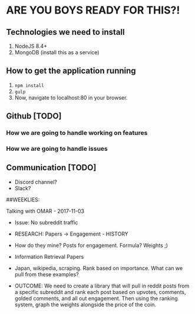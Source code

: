 # ARE YOU BOYS READY FOR THIS?!

## Technologies we need to install

1. NodeJS 8.4+
2. MongoDB (install this as a service)

## How to get the application running

1. `npm install`
2. `gulp`
3. Now, navigate to localhost:80 in your browser.

## Github [TODO]
### How we are going to handle working on features
### How we are going to handle issues

## Communication [TODO]
* Discord channel?
* Slack?

##WEEKLIES:

Talking with OMAR - 2017-11-03
* Issue: No subreddit traffic

* RESEARCH: Papers -> Engagement - HISTORY
* How do they mine? Posts for engagement. Formula? Weights ;)
* Information Retrieval Papers
* Japan, wikipedia, scraping. Rank based on importance. What can we pull from these examples?
* OUTCOME: We need to create a library that will pull in reddit posts from a specific subreddit and rank each post based on upvotes, comments, golded comments, and all out engagement. Then using the ranking system, graph the weights alongside the price of the coin.